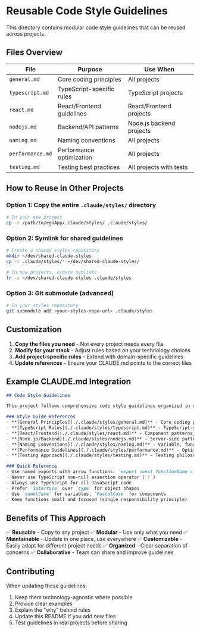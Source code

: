 # Reusable Code Style Guidelines

This directory contains modular code style guidelines that can be reused across projects.

## Files Overview

| File | Purpose | Use When |
|------|---------|----------|
| `general.md` | Core coding principles | All projects |
| `typescript.md` | TypeScript-specific rules | TypeScript projects |
| `react.md` | React/Frontend guidelines | React/Frontend projects |
| `nodejs.md` | Backend/API patterns | Node.js backend projects |
| `naming.md` | Naming conventions | All projects |
| `performance.md` | Performance optimization | All projects |
| `testing.md` | Testing best practices | All projects with tests |

## How to Reuse in Other Projects

### Option 1: Copy the entire `.claude/styles/` directory
```bash
# In your new project
cp -r /path/to/egoApp/.claude/styles/ .claude/styles/
```

### Option 2: Symlink for shared guidelines
```bash
# Create a shared styles repository
mkdir ~/dev/shared-claude-styles
cp -r .claude/styles/* ~/dev/shared-claude-styles/

# In new projects, create symlinks
ln -s ~/dev/shared-claude-styles .claude/styles
```

### Option 3: Git submodule (advanced)
```bash
# In your styles repository
git submodule add <your-styles-repo-url> .claude/styles
```

## Customization

1. **Copy the files you need** - Not every project needs every file
2. **Modify for your stack** - Adjust rules based on your technology choices
3. **Add project-specific rules** - Extend with domain-specific guidelines
4. **Update references** - Ensure your CLAUDE.md points to the correct files

## Example CLAUDE.md Integration

```markdown
## Code Style Guidelines

This project follows comprehensive code style guidelines organized in separate files for reusability:

### Style Guide References
- **[General Principles](./.claude/styles/general.md)** - Core coding principles and organization
- **[TypeScript Rules](./.claude/styles/typescript.md)** - TypeScript-specific guidelines and best practices
- **[React/Frontend](./.claude/styles/react.md)** - Component patterns, hooks, and JSX guidelines
- **[Node.js/Backend](./.claude/styles/nodejs.md)** - Server-side patterns and API design
- **[Naming Conventions](./.claude/styles/naming.md)** - Variable, function, component, and file naming
- **[Performance Guidelines](./.claude/styles/performance.md)** - Optimization strategies for frontend and backend
- **[Testing Approach](./.claude/styles/testing.md)** - Testing philosophy and best practices

### Quick Reference
- Use named exports with arrow functions: `export const functionName = () => {}`
- Never use TypeScript non-null assertion operator (`!`)
- Always use TypeScript for all JavaScript code
- Prefer `interface` over `type` for object shapes
- Use `camelCase` for variables, `PascalCase` for components
- Keep functions small and focused (single responsibility principle)
```

## Benefits of This Approach

✅ **Reusable** - Copy to any project
✅ **Modular** - Use only what you need
✅ **Maintainable** - Update in one place, use everywhere
✅ **Customizable** - Easily adapt for different project needs
✅ **Organized** - Clear separation of concerns
✅ **Collaborative** - Team can share and improve guidelines

## Contributing

When updating these guidelines:
1. Keep them technology-agnostic where possible
2. Provide clear examples
3. Explain the "why" behind rules
4. Update this README if you add new files
5. Test guidelines in real projects before sharing